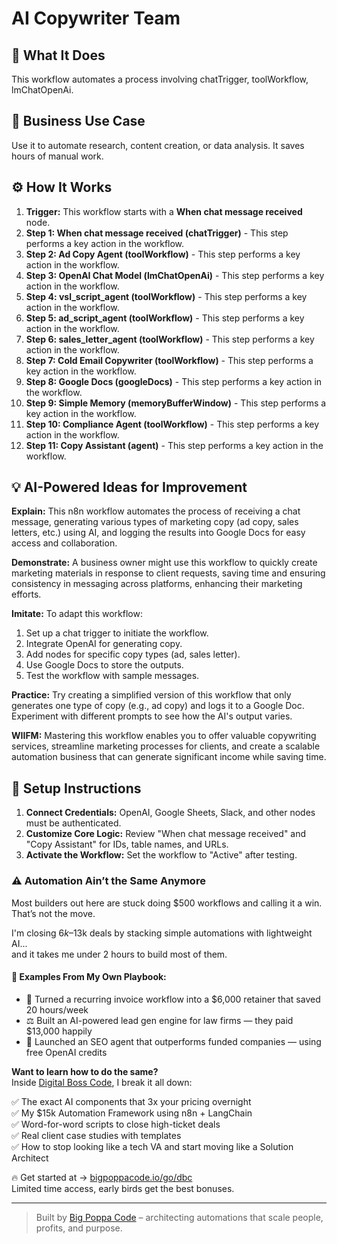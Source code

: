 # AI Copywriter Team

## 🚀 What It Does
This workflow automates a process involving chatTrigger, toolWorkflow, lmChatOpenAi.

## 💼 Business Use Case
Use it to automate research, content creation, or data analysis. It saves hours of manual work.

## ⚙️ How It Works
1.  **Trigger:** This workflow starts with a **When chat message received** node.
2. **Step 1: When chat message received (chatTrigger)** - This step performs a key action in the workflow.
3. **Step 2: Ad Copy Agent (toolWorkflow)** - This step performs a key action in the workflow.
4. **Step 3: OpenAI Chat Model (lmChatOpenAi)** - This step performs a key action in the workflow.
5. **Step 4: vsl_script_agent (toolWorkflow)** - This step performs a key action in the workflow.
6. **Step 5: ad_script_agent (toolWorkflow)** - This step performs a key action in the workflow.
7. **Step 6: sales_letter_agent (toolWorkflow)** - This step performs a key action in the workflow.
8. **Step 7: Cold Email Copywriter (toolWorkflow)** - This step performs a key action in the workflow.
9. **Step 8: Google Docs (googleDocs)** - This step performs a key action in the workflow.
10. **Step 9: Simple Memory (memoryBufferWindow)** - This step performs a key action in the workflow.
11. **Step 10: Compliance Agent (toolWorkflow)** - This step performs a key action in the workflow.
12. **Step 11: Copy Assistant (agent)** - This step performs a key action in the workflow.

## 💡 AI-Powered Ideas for Improvement
**Explain:** This n8n workflow automates the process of receiving a chat message, generating various types of marketing copy (ad copy, sales letters, etc.) using AI, and logging the results into Google Docs for easy access and collaboration.

**Demonstrate:** A business owner might use this workflow to quickly create marketing materials in response to client requests, saving time and ensuring consistency in messaging across platforms, enhancing their marketing efforts.

**Imitate:** To adapt this workflow: 
1. Set up a chat trigger to initiate the workflow.
2. Integrate OpenAI for generating copy.
3. Add nodes for specific copy types (ad, sales letter).
4. Use Google Docs to store the outputs.
5. Test the workflow with sample messages.

**Practice:** Try creating a simplified version of this workflow that only generates one type of copy (e.g., ad copy) and logs it to a Google Doc. Experiment with different prompts to see how the AI's output varies.

**WIIFM:** Mastering this workflow enables you to offer valuable copywriting services, streamline marketing processes for clients, and create a scalable automation business that can generate significant income while saving time.

## 🔧 Setup Instructions
1. **Connect Credentials:** OpenAI, Google Sheets, Slack, and other nodes must be authenticated.
2. **Customize Core Logic:** Review "When chat message received" and "Copy Assistant" for IDs, table names, and URLs.
3. **Activate the Workflow:** Set the workflow to "Active" after testing.

### ⚠️ Automation Ain’t the Same Anymore

Most builders out here are stuck doing $500 workflows and calling it a win.  
That’s not the move.  

I'm closing $6k–$13k deals by stacking simple automations with lightweight AI...  
and it takes me under 2 hours to build most of them.

#### 🧠 Examples From My Own Playbook:
- 🔁 Turned a recurring invoice workflow into a $6,000 retainer that saved 20 hours/week  
- ⚖️ Built an AI-powered lead gen engine for law firms — they paid $13,000 happily  
- 🚀 Launched an SEO agent that outperforms funded companies — using free OpenAI credits  

**Want to learn how to do the same?**  
Inside [Digital Boss Code](https://bigpoppacode.io/go/dbc), I break it all down:

✅ The exact AI components that 3x your pricing overnight  
✅ My $15k Automation Framework using n8n + LangChain  
✅ Word-for-word scripts to close high-ticket deals  
✅ Real client case studies with templates  
✅ How to stop looking like a tech VA and start moving like a Solution Architect  

🔥 Get started at → [bigpoppacode.io/go/dbc](https://bigpoppacode.io/go/dbc)  
Limited time access, early birds get the best bonuses.

---
> Built by [Big Poppa Code](https://bigpoppacode.io) – architecting automations that scale people, profits, and purpose.

